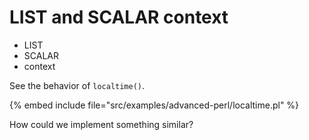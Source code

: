 # LIST and SCALAR context

* LIST
* SCALAR
* context


See the behavior of `localtime()`.


{% embed include file="src/examples/advanced-perl/localtime.pl" %}


How could we implement something similar?


